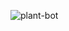![plant-bot](https://user-images.githubusercontent.com/77115883/221355114-6e894fc9-f8f6-4074-bc44-4213682927e3.jpeg)
